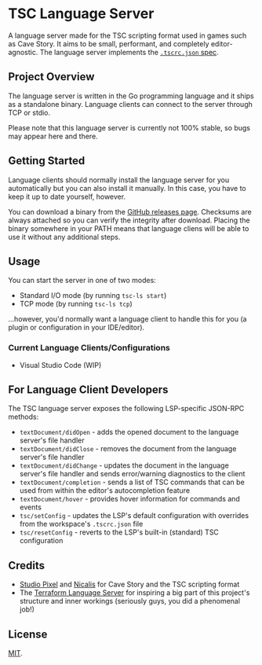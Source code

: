 # TSC Language Server

A language server made for the TSC scripting format used in games such as Cave
Story. It aims to be small, performant, and completely editor-agnostic. The
language server implements the [`.tscrc.json` spec][tscrc-spec].

## Project Overview

The language server is written in the Go programming language and it ships as a
standalone binary. Language clients can connect to the server through TCP or
stdio.

Please note that this language server is currently not 100% stable, so bugs may
appear here and there.

## Getting Started

Language clients should normally install the language server for you
automatically but you can also install it manually. In this case, you have to
keep it up to date yourself, however.

You can download a binary from the [GitHub releases page][releases]. Checksums
are always attached so you can verify the integrity after download. Placing the
binary somewhere in your PATH means that language cliens will be able to use it
without any additional steps.

## Usage

You can start the server in one of two modes:

- Standard I/O mode (by running `tsc-ls start`)
- TCP mode (by running `tsc-ls tcp`)

...however, you'd normally want a language client to handle this for you (a
plugin or configuration in your IDE/editor).

### Current Language Clients/Configurations

- Visual Studio Code (WIP)

## For Language Client Developers

The TSC language server exposes the following LSP-specific JSON-RPC methods:

- `textDocument/didOpen` - adds the opened document to the language server's
file handler
- `textDocument/didClose` - removes the document from the language server's file
handler
- `textDocument/didChange` - updates the document in the language server's file
handler and sends error/warning diagnostics to the client
- `textDocument/completion` - sends a list of TSC commands that can be used from
within the editor's autocompletion feature
- `textDocument/hover` - provides hover information for commands and events
- `tsc/setConfig` - updates the LSP's default configuration with overrides from
the workspace's `.tscrc.json` file
- `tsc/resetConfig` - reverts to the LSP's built-in (standard) TSC configuration

## Credits

- [Studio Pixel][studio-pixel] and [Nicalis][nicalis] for Cave Story and the TSC
scripting format
- The [Terraform Language Server][terraform-ls] for inspiring a big part of this
project's structure and inner workings (seriously guys, you did a phenomenal
job!)

## License

[MIT](https://github.com/nimblebun/tsc-language-server/blob/master/LICENSE).

[tscrc-spec]: https://docs.nimblebun.works/tscrc-json
[releases]: https://github.com/nimblebun/tsc-language-server/releases/latest
[studio-pixel]: https://studiopixel.jp/
[nicalis]: https://www.nicalis.com/
[terraform-ls]: https://github.com/hashicorp/terraform-ls
